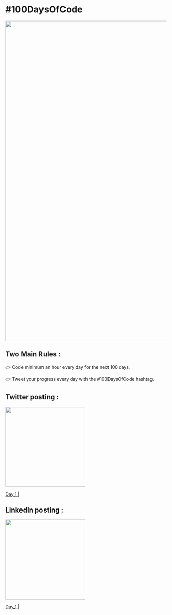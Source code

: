 # #100DaysOfCode
<img src="https://res.cloudinary.com/practicaldev/image/fetch/s--x_UTPDPk--/c_imagga_scale,f_auto,fl_progressive,h_900,q_auto,w_1600/https://thepracticaldev.s3.amazonaws.com/i/u5d7sosk30lm7pex8lqc.png" width="1000px"> 
 
## Two Main Rules :

👉 Code minimum an hour every day for the next 100 days.

👉 Tweet your progress every day with the #100DaysOfCode hashtag.

##  Twitter posting :

<a href="https://twitter.com/wiam_wiem_B">
<img src="https://user-images.githubusercontent.com/52404192/114697525-ebbf7800-9d15-11eb-99c4-0ab1c066cb52.png" width="250px"> 
  </a>
  
  <a href="https://twitter.com/wiam_wiem_B/status/1382061934418276356"> Day_1 </a> |
  
##  LinkedIn posting :

<a href="https://www.linkedin.com/in/wiem-borchani/">
<img src="https://user-images.githubusercontent.com/52404192/114697311-abf89080-9d15-11eb-9405-353a88b88911.png" width="250px">
  </a>
  
  <a href="https://www.linkedin.com/feed/update/urn:li:activity:6787833561480232960/"> Day_1 </a> |
